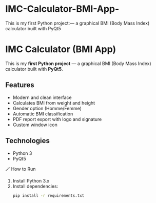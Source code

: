 # IMC-Calculator-BMI-App-
This is my  first Python project:— a graphical BMI (Body Mass Index) calculator built with PyQt5
#  IMC Calculator (BMI App)

This is my **first Python project**
— a graphical BMI (Body Mass Index) calculator built with **PyQt5**.

##  Features
- Modern and clean interface
- Calculates BMI from weight and height
- Gender option (Homme/Femme)
- Automatic BMI classification
- PDF report export with logo and signature
- Custom window icon

##  Technologies
- Python 3
- PyQt5

 🪄 How to Run
1. Install Python 3.x
2. Install dependencies:
   ```bash
   pip install -r requirements.txt
